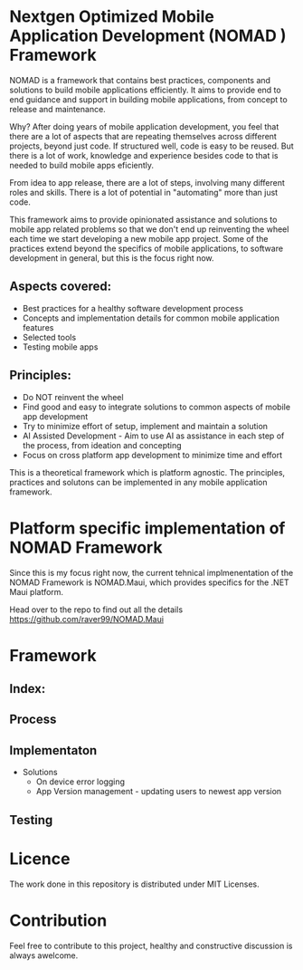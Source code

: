 # Nextgen Optimized Mobile Application Development (NOMAD ) Framework

NOMAD is a framework that contains best practices, components and solutions to build mobile applications efficiently. 
It aims to provide end to end guidance and support in building mobile applications, from concept to release and maintenance.

Why?
After doing years of mobile application development, you feel that there are a lot of aspects that are repeating themselves across different projects, beyond just code. If structured well, code is easy to be reused. But there is a lot of work, knowledge and experience besides code to that is needed to build mobile apps eficiently.

From idea to app release, there are a lot of steps, involving many different roles and skills. There is a lot of potential in "automating" more than just code.

This framework aims to provide opinionated assistance and solutions to mobile app related problems so that we don't end up reinventing the wheel each time we start developing a new mobile app project. Some of the practices extend beyond the specifics of mobile applications, to software development in general, but this is the focus right now.
  
## Aspects covered:

- Best practices for a healthy software development process
- Concepts and implementation details for common mobile application features
- Selected tools
- Testing mobile apps

## Principles:
- Do NOT reinvent the wheel
- Find good and easy to integrate solutions to common aspects of mobile app development
- Try to minimize effort of setup, implement and maintain a solution
- AI Assisted Development - Aim to use AI as assistance in each step of the process, from ideation and concepting
- Focus on cross platform app development to minimize time and effort

This is a theoretical framework which is platform agnostic. The principles, practices and solutons can be implemented in any mobile application framework.

# Platform specific implementation of NOMAD Framework
Since this is my focus right now, the current tehnical implmenentation of the NOMAD Framework is NOMAD.Maui, which provides specifics for the .NET Maui platform.

Head over to the repo to find out all the details https://github.com/raver99/NOMAD.Maui

# Framework

## Index:

## Process

## Implementaton
- Solutions
  - On device error logging
  - App Version management - updating users to newest app version

## Testing


# Licence

The work done in this repository is distributed under MIT Licenses.

# Contribution
Feel free to contribute to this project, healthy and constructive discussion is always awelcome.
